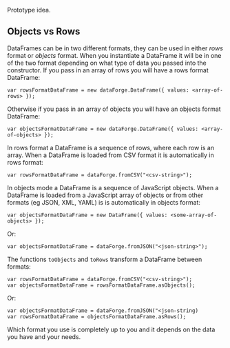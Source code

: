 Prototype idea.

## Objects vs Rows

DataFrames can be in two different formats, they can be used in either *rows* format or *objects* format. When you instantiate a DataFrame it will be in one of the two format depending on what type of data you passed into the constructor. If you pass in an array of rows you will have a rows format DataFrame:

	var rowsFormatDataFrame = new dataForge.DataFrame({ values: <array-of-rows> });

Otherwise if you pass in an array of objects you will have an objects format DataFrame:

	var objectsFormatDataFrame = new dataForge.DataFrame({ values: <array-of-objects> });

In rows format a DataFrame is a sequence of rows, where each row is an array. When a DataFrame is loaded from CSV format it is automatically in rows format:

	var rowsFormatDataFrame = dataForge.fromCSV("<csv-string>");

In objects mode a DataFrame is a sequence of JavaScript objects. When a DataFrame is loaded from a JavaScript array of objects or from other formats (eg JSON, XML, YAML) is is automatically in objects format:

	var objectsFormatDataFrame = new DataFrame({ values: <some-array-of-objects> });

Or:	

	var objectsFormatDataFrame = dataForge.fromJSON("<json-string>");

The functions `toObjects` and `toRows` transform a DataFrame between formats:

	var rowsFormatDataFrame = dataForge.fromCSV("<csv-string>");
	var objectsFormatDataFrame = rowsFormatDataFrame.asObjects(); 

Or:

	var objectsFormatDataFrame = dataForge.fromJSON("<json-string)
	var rowsFormatDataFrame = objectsFormatDataFrame.asRows(); 

Which format you use is completely up to you and it depends on the data you have and your needs.

